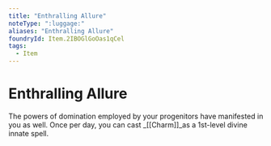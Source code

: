 ```yaml
---
title: "Enthralling Allure"
noteType: ":luggage:"
aliases: "Enthralling Allure"
foundryId: Item.2IBOGlGoOas1qCel
tags:
  - Item
---
```


# Enthralling Allure

The powers of domination employed by your progenitors have manifested in you as well. Once per day, you can cast _[[Charm]]_as a 1st-level divine innate spell.
